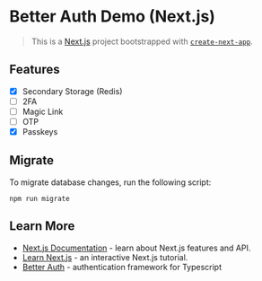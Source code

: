 # Better Auth Demo (Next.js)

> This is a [Next.js](https://nextjs.org) project bootstrapped with [`create-next-app`](https://nextjs.org/docs/app/api-reference/cli/create-next-app).

## Features
- [X] Secondary Storage (Redis)
- [ ] 2FA
- [ ] Magic Link
- [ ] OTP
- [X] Passkeys

## Migrate
To migrate database changes, run the following script:
```shell
npm run migrate
```

## Learn More

- [Next.js Documentation](https://nextjs.org/docs) - learn about Next.js features and API.
- [Learn Next.js](https://nextjs.org/learn) - an interactive Next.js tutorial.
- [Better Auth](https://www.better-auth.com/) - authentication framework for Typescript
